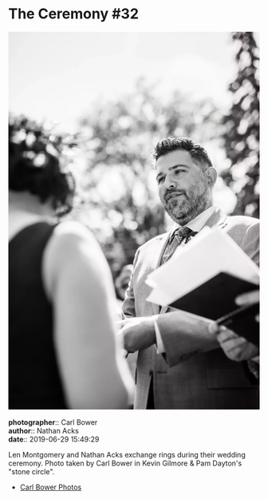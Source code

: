 # The Ceremony #32

![Len Montgomery and Nathan Acks exchange rings](assets/2019-06-29-set-1-the-ceremony-32.webp)

**photographer**:: Carl Bower  
**author**:: Nathan Acks  
**date**:: 2019-06-29 15:49:29

Len Montgomery and Nathan Acks exchange rings during their wedding ceremony. Photo taken by Carl Bower in Kevin Gilmore & Pam Dayton's "stone circle".

* [Carl Bower Photos](https://carlbowerphotos.com)

